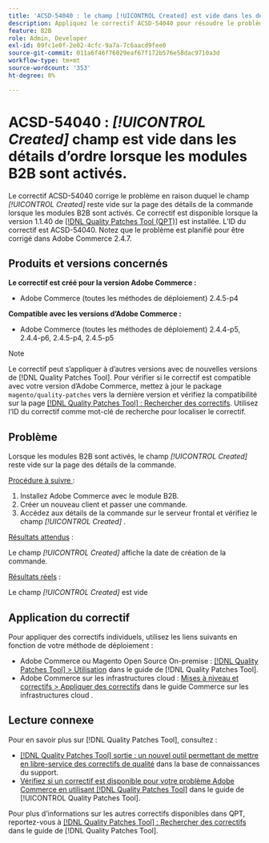 ```yaml
---
title: 'ACSD-54040 : le champ [!UICONTROL Created] est vide dans les détails d’ordre lorsque les modules B2B sont activés'
description: Appliquez le correctif ACSD-54040 pour résoudre le problème Adobe Commerce où le champ [!UICONTROL Created] est vide sur la page des détails de commande lorsque les modules B2B sont activés.
feature: B2B
role: Admin, Developer
exl-id: 09fc1e0f-2e02-4cfc-9a7a-7c6aacd9fee0
source-git-commit: 011a6f46f76029eaf67f172b576e58dac9710a3d
workflow-type: tm+mt
source-wordcount: '353'
ht-degree: 0%

---
```


# ACSD-54040 : *[!UICONTROL Created]* champ est vide dans les détails d’ordre lorsque les modules B2B sont activés.

Le correctif ACSD-54040 corrige le problème en raison duquel le champ *[!UICONTROL Created]* reste vide sur la page des détails de la commande lorsque les modules B2B sont activés. Ce correctif est disponible lorsque la version 1.1.40 de [[!DNL Quality Patches Tool (QPT)]](https://experienceleague.adobe.com/en/docs/commerce-operations/tools/quality-patches-tool/quality-patches-tool-to-self-serve-quality-patches) est installée. L’ID du correctif est ACSD-54040. Notez que le problème est planifié pour être corrigé dans Adobe Commerce 2.4.7.

## Produits et versions concernés

**Le correctif est créé pour la version Adobe Commerce :**

* Adobe Commerce (toutes les méthodes de déploiement) 2.4.5-p4

**Compatible avec les versions d’Adobe Commerce :**

* Adobe Commerce (toutes les méthodes de déploiement) 2.4.4-p5, 2.4.4-p6, 2.4.5-p4, 2.4.5-p5

>[!NOTE]
>
>Le correctif peut s’appliquer à d’autres versions avec de nouvelles versions de [!DNL Quality Patches Tool]. Pour vérifier si le correctif est compatible avec votre version d’Adobe Commerce, mettez à jour le package `magento/quality-patches` vers la dernière version et vérifiez la compatibilité sur la page [[!DNL Quality Patches Tool] : Rechercher des correctifs](https://experienceleague.adobe.com/tools/commerce-quality-patches/index.html). Utilisez l’ID du correctif comme mot-clé de recherche pour localiser le correctif.

## Problème

Lorsque les modules B2B sont activés, le champ *[!UICONTROL Created]* reste vide sur la page des détails de la commande.

<u>Procédure à suivre </u> :

1. Installez Adobe Commerce avec le module B2B.
1. Créer un nouveau client et passer une commande.
1. Accédez aux détails de la commande sur le serveur frontal et vérifiez le champ *[!UICONTROL Created]* .

<u>Résultats attendus</u> :

Le champ *[!UICONTROL Created]* affiche la date de création de la commande.

<u>Résultats réels</u> :

Le champ *[!UICONTROL Created]* est vide

## Application du correctif

Pour appliquer des correctifs individuels, utilisez les liens suivants en fonction de votre méthode de déploiement :

* Adobe Commerce ou Magento Open Source On-premise : [[!DNL Quality Patches Tool] > Utilisation](/help/tools/quality-patches-tool/usage.md) dans le guide de [!DNL Quality Patches Tool].
* Adobe Commerce sur les infrastructures cloud : [Mises à niveau et correctifs > Appliquer des correctifs](https://experienceleague.adobe.com/docs/commerce-cloud-service/user-guide/develop/upgrade/apply-patches.html) dans le guide Commerce sur les infrastructures cloud .

## Lecture connexe

Pour en savoir plus sur [!DNL Quality Patches Tool], consultez :

* [[!DNL Quality Patches Tool] sortie : un nouvel outil permettant de mettre en libre-service des correctifs de qualité](https://experienceleague.adobe.com/en/docs/commerce-operations/tools/quality-patches-tool/quality-patches-tool-to-self-serve-quality-patches) dans la base de connaissances du support.
* [Vérifiez si un correctif est disponible pour votre problème Adobe Commerce en utilisant [!DNL Quality Patches Tool]](/help/tools/quality-patches-tool/patches-available-in-qpt/check-patch-for-magento-issue-with-magento-quality-patches.md) dans le guide de [!UICONTROL Quality Patches Tool].


Pour plus d’informations sur les autres correctifs disponibles dans QPT, reportez-vous à [[!DNL Quality Patches Tool] : Rechercher des correctifs](https://experienceleague.adobe.com/tools/commerce-quality-patches/index.html) dans le guide de [!DNL Quality Patches Tool].
